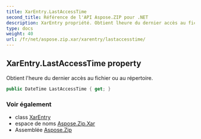 ```yaml
---
title: XarEntry.LastAccessTime
second_title: Référence de l'API Aspose.ZIP pour .NET
description: XarEntry propriété. Obtient lheure du dernier accès au fichier ou au répertoire.
type: docs
weight: 40
url: /fr/net/aspose.zip.xar/xarentry/lastaccesstime/
---
```

## XarEntry.LastAccessTime property

Obtient l'heure du dernier accès au fichier ou au répertoire.

```csharp
public DateTime LastAccessTime { get; }
```

### Voir également

* class [XarEntry](../)
* espace de noms [Aspose.Zip.Xar](../../xarentry/)
* Assemblée [Aspose.Zip](../../../)


